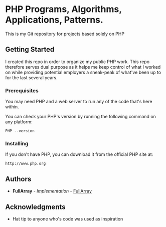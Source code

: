 # PHP Programs, Algorithms, Applications, Patterns.

This is my Git repository for projects based solely on PHP

## Getting Started

I created this repo in order to organize my public PHP work. This repo therefore serves dual purpose as it helps me keep control of what I worked on while providing potential employers a sneak-peak of what've been up to for the last several years. 

### Prerequisites

You may need PHP and a web server to run any of the code that's here within.

You can check your PHP's version by running the following command on any platform:
```
PHP --version
```

### Installing

If you don't have PHP, you can download it from the official PHP site at:

```
http://www.php.org
```

## Authors

* **FullArray** - *Implementation* - [FullArray](https://github.com/fullarray)


## Acknowledgments

* Hat tip to anyone who's code was used as inspiration
